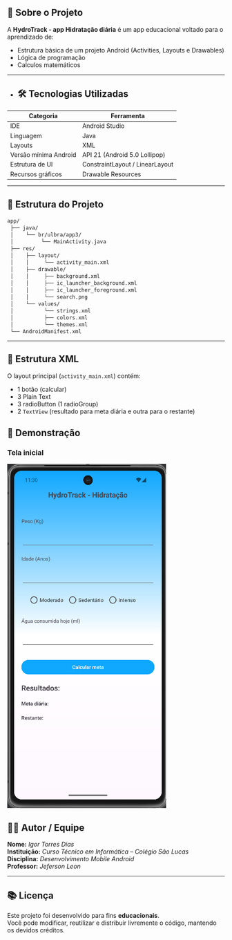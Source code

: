 ## 🧠 Sobre o Projeto

A **HydroTrack - app Hidratação diária** é um app educacional voltado para o aprendizado de:

- Estrutura básica de um projeto Android (Activities, Layouts e Drawables)
- Lógica de programação
- Calculos matemáticos

---

- ## 🛠️ Tecnologias Utilizadas


| Categoria | Ferramenta |
|------------|-------------|
| IDE | Android Studio |
| Linguagem | Java |
| Layouts | XML |
| Versão mínima Android | API 21 (Android 5.0 Lollipop) |
| Estrutura de UI | ConstraintLayout / LinearLayout |
| Recursos gráficos | Drawable Resources |

---

## 📱 Estrutura do Projeto

```
app/
 ├── java/
 │    └── br/ulbra/app3/
 │         └── MainActivity.java
 ├── res/
 │    ├── layout/
 │    │     └── activity_main.xml
 │    ├── drawable/
 │    │     ├── background.xml
 │    │     ├── ic_launcher_background.xml
 │    │     ├── ic_launcher_foreground.xml
 │    │     └── search.png
 │    └── values/
 │          └── strings.xml
 │          ├── colors.xml
 │          └── themes.xml
 └── AndroidManifest.xml
```

---

## 🧰 Estrutura XML

O layout principal (`activity_main.xml`) contém:
- 1 botão (calcular)
- 3 Plain Text
- 3 radioButton (1 radioGroup)
- 2 `TextView` (resultado para meta diária e outra para o restante)



## 📸 Demonstração

### Tela inicial

![Figura 1: Exemplo da tela principal do aplicativo](/img/img1.png)


## 👩‍💻 Autor / Equipe

**Nome:** *Igor Torres Dias*  
**Instituição:** *Curso Técnico em Informática – Colégio São Lucas*  
**Disciplina:** *Desenvolvimento Mobile Android*  
**Professor:** *Jeferson Leon*  

---

## 📚 Licença

Este projeto foi desenvolvido para fins **educacionais**.  
Você pode modificar, reutilizar e distribuir livremente o código, mantendo os devidos créditos.
